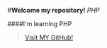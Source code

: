 #**Welcome my repository!**
_PHP_

####I'm learning PHP

>[Visit MY GitHub!](www.github.com/hyrlamiranda)
